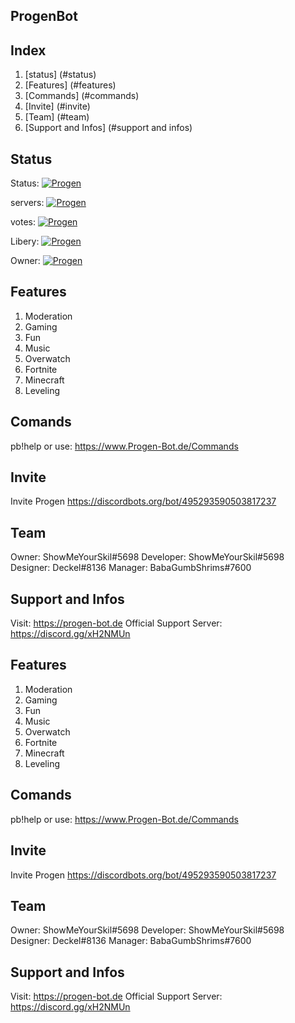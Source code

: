 
## ProgenBot

## Index
1. [status] (#status)
2. [Features]   (#features)
3. [Commands]   (#commands)
4. [Invite]     (#invite)
5. [Team]		(#team)
6. [Support and Infos]	(#support and infos)

## Status

Status:	<a href="https://discordbots.org/bot/495293590503817237" >
  <img src="https://discordbots.org/api/widget/status/495293590503817237.svg" alt="Progen" />
</a>

servers: <a href="https://discordbots.org/bot/495293590503817237" >
  <img src="https://discordbots.org/api/widget/servers/495293590503817237.svg" alt="Progen" />
</a>

votes: <a href="https://discordbots.org/bot/495293590503817237" >
  <img src="https://discordbots.org/api/widget/upvotes/495293590503817237.svg" alt="Progen" />
</a>

Libery: <a href="https://discordbots.org/bot/495293590503817237" >
  <img src="https://discordbots.org/api/widget/lib/495293590503817237.svg" alt="Progen" />
</a>

Owner: <a href="https://discordbots.org/bot/495293590503817237" >
  <img src="https://discordbots.org/api/widget/owner/495293590503817237.svg" alt="Progen" />
</a>

## Features
1. Moderation
2. Gaming
3. Fun
4. Music
5. Overwatch
6. Fortnite
7. Minecraft 
8. Leveling

## Comands
pb!help
or use: https://www.Progen-Bot.de/Commands

## Invite
Invite Progen https://discordbots.org/bot/495293590503817237

## Team
Owner: ShowMeYourSkil#5698
Developer: ShowMeYourSkil#5698
Designer: Deckel#8136
Manager: BabaGumbShrims#7600

## Support and Infos
Visit: https://progen-bot.de
Official Support Server: https://discord.gg/xH2NMUn


## Features
1. Moderation
2. Gaming
3. Fun
4. Music
5. Overwatch
6. Fortnite
7. Minecraft 
8. Leveling

## Comands
pb!help
or use: https://www.Progen-Bot.de/Commands

## Invite
Invite Progen https://discordbots.org/bot/495293590503817237

## Team
Owner: ShowMeYourSkil#5698
Developer: ShowMeYourSkil#5698
Designer: Deckel#8136
Manager: BabaGumbShrims#7600

## Support and Infos
Visit: https://progen-bot.de
Official Support Server: https://discord.gg/xH2NMUn


